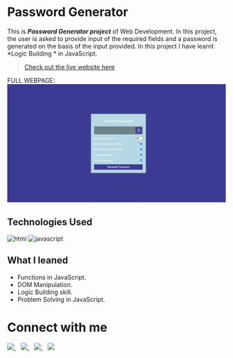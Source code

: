# Password Generator 

This is _**Password Generator project**_ of Web Development. In this project, the user is asked to provide input of the required fields and a password is generated on the basis of the input provided. In this project I have learnt *Logic Building * in JavaScript.

>[Check out the live website here](https://password-generator-by-noman.netlify.app/)

FULL WEBPAGE:
![Project ](./Image/Project.png "proj paytm image")


## Technologies Used

![html](https://www.vectorlogo.zone/logos/w3_html5/w3_html5-icon.svg "html logo")
![javascript](https://www.vectorlogo.zone/logos/javascript/javascript-horizontal.svg "javascript")



## What I leaned

- Functions in JavaScript.
- DOM Manipulation.
- Logic Building skill.
- Problem Solving in JavaScript.



# Connect with me

   <a href="https://www.linkedin.com/in/mughninoman97/" >
    <img width="30px" src="https://www.vectorlogo.zone/logos/linkedin/linkedin-icon.svg" />
  </a>&ensp;
  <a href="https://twitter.com/mughninoman97">
    <img width="30px" src="https://www.vectorlogo.zone/logos/twitter/twitter-official.svg" />
  </a>&ensp;
  <a href="https://www.instagram.com/mughninoman97/">
    <img width="30px" src="https://www.vectorlogo.zone/logos/instagram/instagram-icon.svg" />
  </a>&ensp;
  <a href="https://abdulmughninoman.hashnode.dev/">
  <img width="30px" src="https://cdn.hashnode.com/res/hashnode/image/upload/v1611902473383/CDyAuTy75.png?auto=compress" />
  </a>
